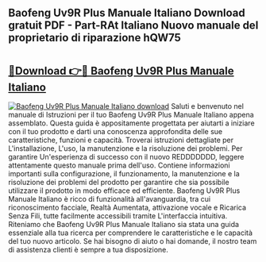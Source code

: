## Baofeng Uv9R Plus Manuale Italiano Download gratuit PDF - Part-RAt Italiano Nuovo manuale del proprietario di riparazione hQW75

# <h2><a href="http://dffkiq.blite.top/?on=Baofeng+Uv9R+Plus+Manuale+Italiano">🔗Download 👉🔴 Baofeng Uv9R Plus Manuale Italiano</a></h2>

[![Baofeng Uv9R Plus Manuale Italiano download](https://i.imgur.com/lujVjoI.png)](http://dffkiq.blite.top/?on=Baofeng+Uv9R+Plus+Manuale+Italiano)
Saluti e benvenuto nel manuale di Istruzioni per il tuo Baofeng Uv9R Plus Manuale Italiano appena assemblato. Questa guida è appositamente progettata per aiutarti a iniziare con il tuo prodotto e darti una conoscenza approfondita delle sue caratteristiche, funzioni e capacità. Troverai istruzioni dettagliate per L'installazione, L'uso, la manutenzione e la risoluzione dei problemi. Per garantire Un'esperienza di successo con il nuovo REDDDDDDD, leggere attentamente questo manuale prima dell'uso. Contiene informazioni importanti sulla configurazione, il funzionamento, la manutenzione e la risoluzione dei problemi del prodotto per garantire che sia possibile utilizzare il prodotto in modo efficace ed efficiente. Baofeng Uv9R Plus Manuale Italiano è ricco di funzionalità all'avanguardia, tra cui riconoscimento facciale, Realtà Aumentata, attivazione vocale e Ricarica Senza Fili, tutte facilmente accessibili tramite L'interfaccia intuitiva. Riteniamo che Baofeng Uv9R Plus Manuale Italiano sia stata una guida essenziale alla tua ricerca per comprendere le caratteristiche e le capacità del tuo nuovo articolo. Se hai bisogno di aiuto o hai domande, il nostro team di assistenza clienti è sempre a tua disposizione.

